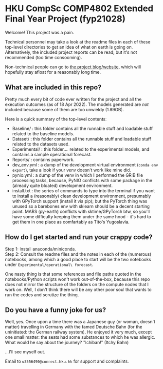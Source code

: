 # HKU CompSc COMP4802 Extended Final Year Project (fyp21028)

Welcome! This project was a pain.

Technical personnel may take a look at the readme files in each of these top-level directories to get an idea of what on earth is going on. Alternatively, the included project reports can be read, but it's not recommended (too time consooming).

Non-technical people can go to [the project blog/website](https://wp.cs.hku.hk/2021/fyp21028/), which will hopefully stay afloat for a reasonably long time.

## What are included in this repo?
Pretty much every bit of code ever written for the project and all the execution outcomes (as of 18 Apr 2022). The models generated are *not* included because some of them are too unwieldy (1.89GB).

Here is a quick summary of the top-level contents:
- Baseline/     : this folder contains all the runnable stuff and loadable stuff related to the baseline models.   
- Dataset/      : this folder contains all the runnable stuff and loadable stuff related to the datasets used.  
- Experimental/ : this folder.... related to the experimental models, and contains a sample operational forecast.  
- Reports/      : contains paperwork.  
- dev_env.yml   : a dump of the development virtual environment (`conda env export`), take a look if your venv doesn't work like mine did.
- pynio.yml     : a dump of the venv in which I performed the GRIB file processing tasks, because, PyNIO conflicts with some package in the (already quite bloated) development environment.
- install.txt   : the series of commands to type into the terminal if you want to install a (reasonably) clean development environment, presumably with GPyTorch support (install it via pip); but the PyTorch thing was unused so a barebones env with sklearn should be a decent starting point. MARS (py-earth) conflicts with sktime/GPyTorch btw, so you'll have some difficulty keeping them under the same hood - it's hard to get them in one place as comfartably as Tito's Yugoslavia.

## How do I get started and run your crappy code?
Step 1: Install anaconda/miniconda.   
Step 2: Consult the readme files and the notes in each of the (numerous) notebooks, among which a good place to start will be the two notebooks under `Experimental/operational\ forecast`. 

One nasty thing is that some references and file paths quoted in the notebooks/Python scripts won't work out-of-the-box, because this repo does not mirror the structure of the folders on the compute nodes that I work on. Well, I don't think there will be any other poor soul that wants to run the codes and scrutize the thing.

## Do you have a funny joke for us?
Well, yes. Once upon a time there was a Japanese guy (or woman, doesn't matter) travelling in Germany with the famed Deutsche Bahn (for the uninitiated: the German railway system). He enjoyed it very much, except one small matter: the seats had some substances to which he was allergic. What would he say about the journey? "Ichiban!" (Itchy Bahn)

...I'll see myself out.

Email to `u3556490@connect.hku.hk` for support and complaints.